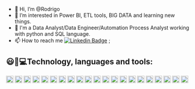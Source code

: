 - 👋 Hi, I’m @Rodrigo
- 👀 I’m interested in Power BI, ETL tools, BIG DATA and learning new things.
- 🌱 I'm a Data Analyst/Data Engineer/Automation Process Analyst working with python and SQL language.
- 📫 How to reach me [![Linkedin Badge](https://img.shields.io/badge/-LinkedIn-blue?style=flat-square&logo=Linkedin&logoColor=white&link=https://www.linkedin.com/in/rodrigo-melo-5aa936a4/)](https://www.linkedin.com/in/rodrigo-melo-5aa936a4/) ;

## 😃:rocket:💻Technology, languages and tools:
<img height ="20" src = "https://img.shields.io/badge/python-3670A0?style=for-the-badge&logo=python&logoColor=ffdd54"> <img height ="20" src = "https://img.shields.io/badge/Microsoft%20SQL%20Sever-CC2927?style=for-the-badge&logo=microsoft%20sql%20server&logoColor=white"> <img height ="20" src ="https://img.shields.io/badge/Numpy-777BB4?style=for-the-badge&logo=numpy&logoColor=white">
 <img height ="20" src ="https://img.shields.io/badge/Pandas-2C2D72?style=for-the-badge&logo=pandas&logoColor=white">  <img height ="20" src="https://img.shields.io/badge/scikit_learn-F7931E?style=for-the-badge&logo=scikit-learn&logoColor=white">
<img height ="20" src = "https://img.shields.io/badge/PowerBI-F2C811?style=for-the-badge&logo=Power%20BI&logoColor=white">  <img height ="20" src ="https://img.shields.io/badge/Jupyter-F37626.svg?&style=for-the-badge&logo=Jupyter&logoColor=white"> 
<img height ="20" src= "https://img.shields.io/badge/Colab-F9AB00?style=for-the-badge&logo=googlecolab&color=525252"> <img height= "20" src= "https://img.shields.io/badge/pycharm-143?style=for-the-badge&logo=pycharm&logoColor=black&color=black&labelColor=green"> 
<img height ="20" src= "https://img.shields.io/badge/Microsoft_Excel-217346?style=for-the-badge&logo=microsoft-excel&logoColor=white">  <img height ="20" src= "https://img.shields.io/badge/Microsoft_Word-2B579A?style=for-the-badge&logo=microsoft-word&logoColor=white"> 
<img height ="20" src = "https://img.shields.io/badge/Microsoft_Office-D83B01?style=for-the-badge&logo=microsoft-office&logoColor=white"> <img height ="20" src = "https://img.shields.io/badge/Microsoft_Teams-6264A7?style=for-the-badge&logo=microsoft-teams&logoColor=white"> 
<img height ="20" src = "https://img.shields.io/badge/Selenium-43B02A?style=for-the-badge&logo=Selenium&logoColor=white"> <img height ="20" src = "https://img.shields.io/badge/OpenCV-27338e?style=for-the-badge&logo=OpenCV&logoColor=white">
<img height ="20" src = "https://img.shields.io/badge/Amazon_AWS-232F3E?style=for-the-badge&logo=amazon-aws&logoColor=red">
<img height ="20" src = "https://img.shields.io/badge/Salesforce-00A1E0?style=for-the-badge&logo=Salesforce&logoColor=white">
<img height ="20" src = "https://img.shields.io/badge/Sample SalesForce-00A1E0?style=for-the-badge&logo=Salesforce&logoColor=white">
<img height ="20" src = "https://img.shields.io/badge/SharePlum-14354C?style=for-the-badge&logo=python&logoColor=white">
<img height ="20" src = "https://img.shields.io/badge/HANA_ML-14354C?style=for-the-badge&logo=python&logoColor=white">
<img height ="20" src = "https://img.shields.io/badge/SAP-0FAAFF?style=for-the-badge&logo=sap&logoColor=white">
